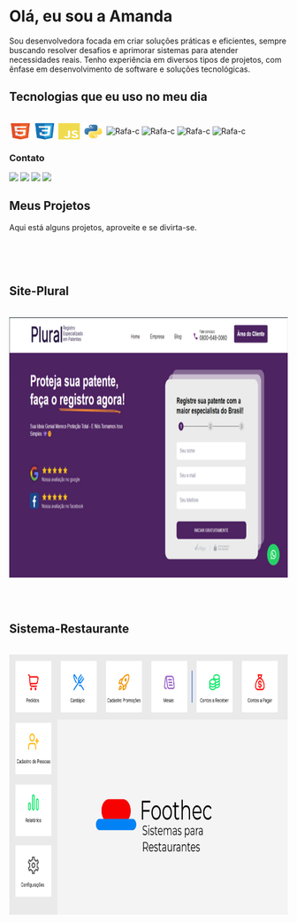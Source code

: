 
# Olá, eu sou a Amanda

Sou desenvolvedora focada em criar soluções práticas e eficientes, sempre buscando resolver desafios e aprimorar sistemas para atender necessidades reais. Tenho experiência em diversos tipos de projetos, com ênfase em desenvolvimento de software e soluções tecnológicas.




## Tecnologias que eu uso no meu dia

<div style="display: inline_block"><br>
  <img align="center" alt="Rafa-HTML" height="30" width="40" src="https://raw.githubusercontent.com/devicons/devicon/master/icons/html5/html5-original.svg">
  <img align="center" alt="Rafa-CSS" height="30" width="40" src="https://raw.githubusercontent.com/devicons/devicon/master/icons/css3/css3-original.svg">
  <img align="center" alt="Rafa-Js" height="30" width="40" src="https://raw.githubusercontent.com/devicons/devicon/master/icons/javascript/javascript-plain.svg">
  
 
  <img align="center" alt="Rafa-c" height="30" width="40" src="https://raw.githubusercontent.com/devicons/devicon/master/icons/python/python-original.svg">
  <img align="center" alt="Rafa-c" height="45" width="40" src="https://user-images.githubusercontent.com/25181517/183896132-54262f2e-6d98-41e3-8888-e40ab5a17326.png">
  <img align="center" alt="Rafa-c" height="35" width="40" src="https://user-images.githubusercontent.com/25181517/183911547-990692bc-8411-4878-99a0-43506cdb69cf.png">
  <img align="center" alt="Rafa-c" height="35" width="40" src="https://user-images.githubusercontent.com/25181517/186884150-05e9ff6d-340e-4802-9533-2c3f02363ee3.png">
  <img align="center" alt="Rafa-c" height="35" width="40" src="https://github.com/marwin1991/profile-technology-icons/assets/76662862/2481dc48-be6b-4ebb-9e8c-3b957efe69fa">
  
</div>




### Contato

<div> 
  
  <a href="https://instagram.com/amandabacchet" target="_blank"><img src="https://img.shields.io/badge/-Instagram-%23E4405F?style=for-the-badge&logo=instagram&logoColor=white" target="_blank"></a>
 <a href="https://discord.gg/" target="_blank"><img src="https://img.shields.io/badge/Discord-7289DA?style=for-the-badge&logo=discord&logoColor=white" target="_blank"></a> 
  <a href = "mailto: bacchetamanda@gmail.com"><img src="https://img.shields.io/badge/-Gmail-%23333?style=for-the-badge&logo=gmail&logoColor=white" target="_blank"></a>
  <a href="https://www.linkedin.com/in/" target="_blank"><img src="https://img.shields.io/badge/-LinkedIn-%230077B5?style=for-the-badge&logo=linkedin&logoColor=white" target="_blank"></a> 
  
</div>

## Meus Projetos
Aqui está alguns projetos, aproveite e se divirta-se.

<div ><br><br><br>  </div>

## Site-Plural
<div style="display: inline_block"><br>  
  <img align="center" alt="Rafa-HTML" height="470" width="1150" src="https://github.com/amandaagnerbacchet/site_plural/blob/main/Captura%20de%20tela%202024-08-20%20202146.png">
</div>
<div ><br><br><br>  </div>


## Sistema-Restaurante
<div style="display: inline_block"><br>  
  <img align="center" alt="Rafa-HTML" height="470" width="1150" src="https://github.com/amandaagnerbacchet/sistema_restaurante/blob/main/Component%202.jpg">
</div>



